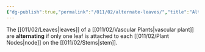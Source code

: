 ```yaml
---
{"dg-publish":true,"permalink":"/011/02/alternate-leaves/","title":"Alternate Leaves","tags":["BIOL412"],"noteIcon":"1","created":"2024-09-26T13:45:04.063-07:00","updated":"2024-09-26T15:02:41.996-07:00"}
---
```


The [[011/02/Leaves\|leaves]] of a [[011/02/Vascular Plants\|vascular plant]] are **alternating** if only one leaf is attached to each [[011/02/Plant Nodes\|node]] on the [[011/02/Stems\|stem]].